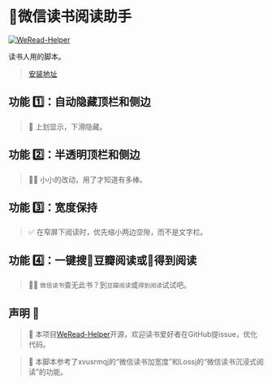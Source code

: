 # 📘微信读书阅读助手
[![WeRead-Helper](https://badgen.net/badge/icon/github?icon=github&label)](https://github.com/mefengl/WeRead-Helper) 

读书人用的脚本。

> [安装地址](https://greasyfork.org/zh-CN/scripts/420774-%E5%BE%AE%E4%BF%A1%E8%AF%BB%E4%B9%A6%E9%98%85%E8%AF%BB%E5%8A%A9%E6%89%8B)

## 功能 1️⃣：自动隐藏顶栏和侧边
> 🥡 上划显示，下滑隐藏。

## 功能 2️⃣：半透明顶栏和侧边
> 😶‍🌫️ 小小的改动，用了才知道有多棒。

## 功能 3️⃣：宽度保持

> ✅ 在窄屏下阅读时，优先缩小两边空隙，而不是文字栏。

## 功能 4️⃣：一键搜📗豆瓣阅读或📙得到阅读

> 🕵️‍♀️ `微信读书`查无此书？到`豆瓣阅读`或`得到阅读`试试吧。

## 声明 👀

> 📝 本项目[WeRead-Helper](https://github.com/mefengl/WeRead-Helper)开源，欢迎读书爱好者在GitHub提issue，优化代码。

> 🎈 本脚本参考了xvusrmqj的“微信读书加宽度”和Lossj的“微信读书沉浸式阅读”的功能。
